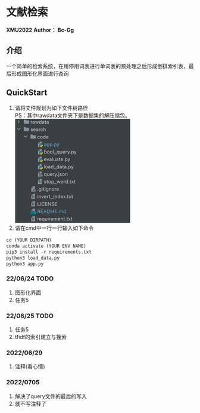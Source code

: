 # 文献检索
**XMU2022**
**Author： Bc-Gg**

## 介绍
一个简单的检索系统，在用停用词表进行单词表的预处理之后形成倒排索引表，最后形成图形化界面进行查询

## QuickStart
1. 请将文件规划为如下文件树路径  
PS：其中rawdata文件夹下是数据集的解压缩包。  
![img.png](images/img.png)
2. 请在cmd中一行一行输入如下命令
```shell
cd (YOUR DIRPATH)
conda activate (YOUR ENV NAME)
pip3 install -r requirements.txt
python3 load_data.py
python3 app.py
```

### 22/06/24 TODO 
1. 图形化界面
2. 任务5
### 22/06/25 TODO 
1. 任务5
2. tfidf的索引建立与搜索
### 2022/06/29 
1. 注释(看心情)
### 2022/0705
1. 解决了query文件的最后的写入
2. 就不写注释了
